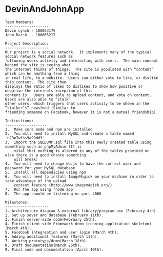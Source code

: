 DevinAndJohnApp
===============

    Team Members:
    --------------------
    Devin Lynch - 100853179
    John Marsh  - 100865217

    Project Description:
    --------------------
    Our project is a social network.  It implements many of the typical social network features such as
    following users activity and interacting with users.  The main concept behind the site is seeing what
    the internet thinks of things.  The site is populated with “content” which can be anything from a thing
    in real life, to a website.  Users can either vote to like, or dislike this content.  The site then
    displays the ratio of likes to dislikes to show how positive or negative the internets reception of this
    content is.  Users are able to upload content, and vote on content.  Users are also able to “stalk”
    other users, which triggers that users activity to be shown in the “stalker’s” newsfeed (Similar to
    friending someone on Facebook, however it is not a mutual friendship). 
    
    Instructions:
    -------------------
    1.  Make sure node and npm are installed
    2.  You will need to install MySQL and create a table named 'n23n7wfhs9a99dd3'
    3.  Import the SQLDUMP.sql file into this newly created table using something such as phpMyAdmin (It is 
        vital that nothing is altered in any of the tables provided or else there is a good chance something
        will break)
    4.  You will need to change db.js to have the correct user and password for your MySQL database
    5.  Install all dependicies using npm
    6.  You will need to install ImageMagick on your machine in order to take advantage of the upload
        content feature (http://www.imagemagick.org/)
    7.  Run the app using 'node app'
    8.  The app should be listening on port 4006
    
    Milestones:
    --------------------
    1. Architecture diagram & external library/program use (February 4th).
    2. Set up sever and database (February 11th).
    3. Finish server-side code(February 25th).
    4. Finish client-side Framework demo (running application skeleton)(March 4th).
    5. Facebook integreation and user login (March 4th).
    6. Adding additional features (March 11th).
    7. Working prototype/demo(March 18th).
    8. Draft documentation(March 25th).
    9. Final code and documentation (April 10th).
